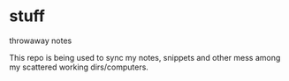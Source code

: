 # stuff
throwaway notes

This repo is being used to sync my notes, snippets and other mess among my scattered working dirs/computers.
